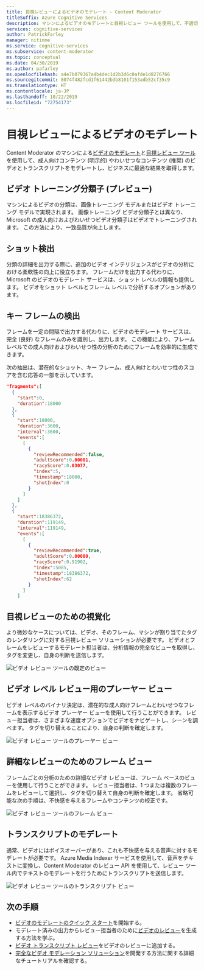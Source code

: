 ```yaml
---
title: 目視レビューによるビデオのモデレート - Content Moderator
titleSuffix: Azure Cognitive Services
description: マシンによるビデオのモデレートと目視レビュー ツールを使用して、不適切なコンテンツをモデレートします
services: cognitive-services
author: PatrickFarley
manager: nitinme
ms.service: cognitive-services
ms.subservice: content-moderator
ms.topic: conceptual
ms.date: 04/30/2019
ms.author: pafarley
ms.openlocfilehash: a4e7b079367a4b4dec1d2b3d6c0afde1d8276766
ms.sourcegitcommit: 8074f482fcd1f61442b3b8101f153adb52cf35c9
ms.translationtype: HT
ms.contentlocale: ja-JP
ms.lasthandoff: 10/22/2019
ms.locfileid: "72754173"
---
```

# <a name="video-moderation-with-human-review"></a>目視レビューによるビデオのモデレート

Content Moderator のマシンによる[ビデオのモデレート](video-moderation-api.md)と[目視レビュー ツール](Review-Tool-User-Guide/human-in-the-loop.md)を使用して、成人向けコンテンツ (明示的) やわいせつなコンテンツ (推奨) のビデオとトランスクリプトをモデレートし、ビジネスに最適な結果を取得します。

## <a name="video-trained-classifier-preview"></a>ビデオ トレーニング分類子 (プレビュー)

マシンによるビデオの分類は、画像トレーニング モデルまたはビデオ トレーニング モデルで実現されます。 画像トレーニング ビデオ分類子とは異なり、Microsoft の成人向けおよびわいせつビデオ分類子はビデオでトレーニングされます。 この方法により、一致品質が向上します。

## <a name="shot-detection"></a>ショット検出

分類の詳細を出力する際に、追加のビデオ インテリジェンスがビデオの分析における柔軟性の向上に役立ちます。 フレームだけを出力する代わりに、Microsoft のビデオのモデレート サービスは、ショット レベルの情報も提供します。 ビデオをショット レベルとフレーム レベルで分析するオプションがあります。

## <a name="key-frame-detection"></a>キー フレームの検出

フレームを一定の間隔で出力する代わりに、ビデオのモデレート サービスは、完全 (良好) なフレームのみを識別し、出力します。 この機能により、フレーム レベルでの成人向けおよびわいせつ性の分析のためにフレームを効率的に生成できます。

次の抽出は、潜在的なショット、キー フレーム、成人向けとわいせつ性のスコアを含む応答の一部を示しています。

```json
"fragments":[  
  {  
    "start":0,
    "duration":18000
  },
  {  
    "start":18000,
    "duration":3600,
    "interval":3600,
    "events":[  
      [  
        {  
          "reviewRecommended":false,
          "adultScore":0.00001,
          "racyScore":0.03077,
          "index":5,
          "timestamp":18000,
          "shotIndex":0
        }
      ]
    ]
  },
  {  
    "start":18386372,
    "duration":119149,
    "interval":119149,
    "events":[  
      [  
        {  
          "reviewRecommended":true,
          "adultScore":0.00000,
          "racyScore":0.91902,
          "index":5085,
          "timestamp":18386372,
          "shotIndex":62
        }
      ]
    ]
```

## <a name="visualization-for-human-reviews"></a>目視レビューのための視覚化

より微妙なケースについては、ビデオ、そのフレーム、マシンが割り当てたタグのレンダリングに対する目視レビュー ソリューションが必要です。 ビデオとフレームをレビューするモデレート担当者は、分析情報の完全なビューを取得し、タグを変更し、自身の判断を送信します。

![ビデオ レビュー ツールの既定のビュー](images/video-review-default-view.png)

## <a name="player-view-for-video-level-review"></a>ビデオ レベル レビュー用のプレーヤー ビュー

ビデオ レベルのバイナリ決定は、潜在的な成人向けフレームとわいせつなフレームを表示するビデオ プレーヤー ビューを使用して行うことができます。 レビュー担当者は、さまざまな速度オプションでビデオをナビゲートし、シーンを調べます。 タグを切り替えることにより、自身の判断を確定します。

![ビデオ レビュー ツールのプレーヤー ビュー](images/video-review-player-view.PNG)

## <a name="frames-view-for-detailed-reviews"></a>詳細なレビューのためのフレーム ビュー

フレームごとの分析のための詳細なビデオ レビューは、フレーム ベースのビューを使用して行うことができます。 レビュー担当者は、1 つまたは複数のフレームをレビューして選択し、タグを切り替えて自身の判断を確定します。 省略可能な次の手順は、不快感を与えるフレームやコンテンツの校正です。

![ビデオ レビュー ツールのフレーム ビュー](images/video-review-frames-view-apply-tags.PNG)

## <a name="transcript-moderation"></a>トランスクリプトのモデレート

通常、ビデオにはボイスオーバーがあり、これも不快感を与える音声に対するモデレートが必要です。 Azure Media Indexer サービスを使用して、音声をテキストに変換し、Content Moderator のレビュー API を使用して、レビュー ツール内でテキストのモデレートを行うためにトランスクリプトを送信します。

![ビデオ レビュー ツールのトランスクリプト ビュー](images/video-review-transcript-view.png)

## <a name="next-steps"></a>次の手順

- [ビデオのモデレートのクイック スタート](video-moderation-api.md)を開始する。
- モデレート済みの出力からレビュー担当者のために[ビデオのレビュー](video-reviews-quickstart-dotnet.md)を生成する方法を学ぶ。
- [ビデオ トランスクリプト レビュー](video-transcript-reviews-quickstart-dotnet.md)をビデオのレビューに追加する。
- [完全なビデオ モデレーション ソリューション](video-transcript-moderation-review-tutorial-dotnet.md)を開発する方法に関する詳細なチュートリアルを確認する。